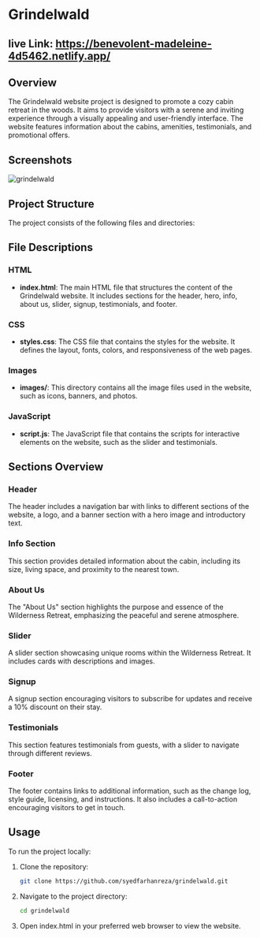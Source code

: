 # Grindelwald

## live Link: https://benevolent-madeleine-4d5462.netlify.app/ 

## Overview

The Grindelwald website project is designed to promote a cozy cabin retreat in the woods. It aims to provide visitors with a serene and inviting experience through a visually appealing and user-friendly interface. The website features information about the cabins, amenities, testimonials, and promotional offers.

## Screenshots
![grindelwald](https://github.com/syedfarhanreza/grindelwald/assets/95230278/de52706d-ed73-40a6-8f2d-1ecd7ce8c08b)

## Project Structure

The project consists of the following files and directories:

## File Descriptions

### HTML

- **index.html**: The main HTML file that structures the content of the Grindelwald website. It includes sections for the header, hero, info, about us, slider, signup, testimonials, and footer.

### CSS

- **styles.css**: The CSS file that contains the styles for the website. It defines the layout, fonts, colors, and responsiveness of the web pages.

### Images

- **images/**: This directory contains all the image files used in the website, such as icons, banners, and photos.

### JavaScript

- **script.js**: The JavaScript file that contains the scripts for interactive elements on the website, such as the slider and testimonials.

## Sections Overview

### Header

The header includes a navigation bar with links to different sections of the website, a logo, and a banner section with a hero image and introductory text.

### Info Section

This section provides detailed information about the cabin, including its size, living space, and proximity to the nearest town.

### About Us

The "About Us" section highlights the purpose and essence of the Wilderness Retreat, emphasizing the peaceful and serene atmosphere.

### Slider

A slider section showcasing unique rooms within the Wilderness Retreat. It includes cards with descriptions and images.

### Signup

A signup section encouraging visitors to subscribe for updates and receive a 10% discount on their stay.

### Testimonials

This section features testimonials from guests, with a slider to navigate through different reviews.

### Footer

The footer contains links to additional information, such as the change log, style guide, licensing, and instructions. It also includes a call-to-action encouraging visitors to get in touch.

## Usage

To run the project locally:

1. Clone the repository:
   ```sh
   git clone https://github.com/syedfarhanreza/grindelwald.git
2. Navigate to the project directory:
   ```sh
   cd grindelwald 
3. Open index.html in your preferred web browser to view the website.
